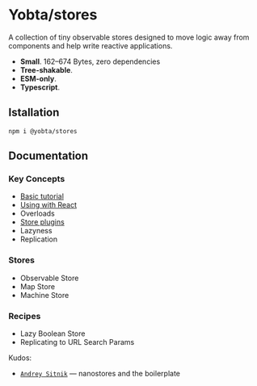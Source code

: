 # Yobta/stores

A collection of tiny observable stores designed to move logic away from components and help write reactive applications.

- **Small**. 162–674 Bytes, zero dependencies
- **Tree-shakable**.
- **ESM-only**.
- **Typescript**.

## Istallation

```
npm i @yobta/stores
```

## Documentation

### Key Concepts

- [Basic tutorial](./docs/key-concepts/basic-tutorial.md)
- [Using with React](./docs/key-concepts/using-with-react.md)
- Overloads
- [Store plugins](./docs/key-concepts/store-pligins.md)
- Lazyness
- Replication

### Stores

- Observable Store
- Map Store
- Machine Store

### Recipes

- Lazy Boolean Store
- Replicating to URL Search Params

Kudos:

- [`Andrey Sitnik`] — nanostores and the boilerplate

[`andrey sitnik`]: https://sitnik.ru
